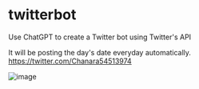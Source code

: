 # twitterbot
Use ChatGPT to create a Twitter bot using Twitter's API

It will be posting the day's date everyday automatically.
https://twitter.com/Chanara54513974


![image](https://user-images.githubusercontent.com/86901520/213839427-c905f64f-5179-4790-b196-03189b708a8c.png)
